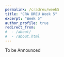 ```yaml
---
permalink: /cradreu/week5
title: "CRA DREU Week 5"
excerpt: "Week 5"
author_profile: true
redirect_from: 
#  - /about/
#  - /about.html
---
```

To be Announced